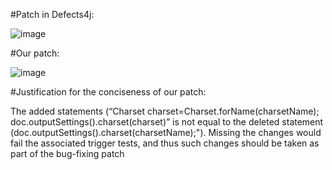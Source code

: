 #Patch in Defects4j:

![image](https://github.com/SE4Testing/Data4ICSE2021Submission/blob/main/EvaluationData/mismatchedButConcisePatches/pic/jsoup82-defects4j.png)

#Our patch:

![image](https://github.com/SE4Testing/Data4ICSE2021Submission/blob/main/EvaluationData/mismatchedButConcisePatches/pic/jsoup82-our.png)

#Justification for the conciseness of our patch:

The added statements (“Charset charset=Charset.forName(charsetName); doc.outputSettings().charset(charset)” is not equal to the deleted statement (doc.outputSettings().charset(charsetName);"). Missing the changes would fail the associated trigger tests, and thus such changes should be taken as part of the bug-fixing patch

